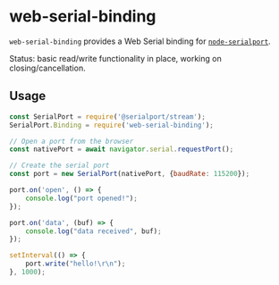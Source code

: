 # web-serial-binding

`web-serial-binding` provides a Web Serial binding for [`node-serialport`](https://github.com/serialport/node-serialport).

Status: basic read/write functionality in place, working on closing/cancellation.

## Usage

```javascript
const SerialPort = require('@serialport/stream');
SerialPort.Binding = require('web-serial-binding');

// Open a port from the browser
const nativePort = await navigator.serial.requestPort();

// Create the serial port
const port = new SerialPort(nativePort, {baudRate: 115200});

port.on('open', () => {
	console.log("port opened!");
});

port.on('data', (buf) => {
	console.log("data received", buf);
});

setInterval(() => {
	port.write("hello!\r\n");
}, 1000);

```
